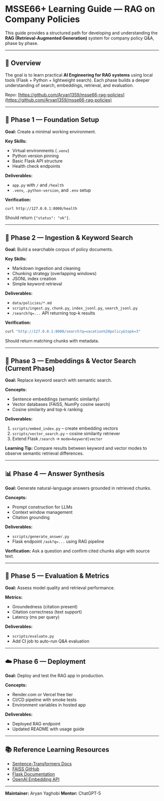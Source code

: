 # MSSE66+ Learning Guide — RAG on Company Policies

This guide provides a structured path for developing and understanding the **RAG (Retrieval-Augmented Generation)** system for company policy Q&A, phase by phase.

---

## 📘 Overview

The goal is to learn practical **AI Engineering for RAG systems** using local tools (Flask + Python + lightweight search). Each phase builds a deeper understanding of search, embeddings, retrieval, and evaluation.

Repo: [https://github.com/Aryan1359/msse66-rag-policies](https://github.com/Aryan1359/msse66-rag-policies)

---

## 🧩 Phase 1 — Foundation Setup

**Goal:** Create a minimal working environment.

**Key Skills:**

* Virtual environments (`.venv`)
* Python version pinning
* Basic Flask API structure
* Health check endpoints

**Deliverables:**

* `app.py` with `/` and `/health`
* `.venv`, `.python-version`, and `.env` setup

**Verification:**

```bash
curl http://127.0.0.1:8000/health
```

Should return `{"status": "ok"}`.

---

## 🧮 Phase 2 — Ingestion & Keyword Search

**Goal:** Build a searchable corpus of policy documents.

**Key Skills:**

* Markdown ingestion and cleaning
* Chunking strategy (overlapping windows)
* JSONL index creation
* Simple keyword retrieval

**Deliverables:**

* `data/policies/*.md`
* `scripts/ingest.py`, `chunk.py`, `index_jsonl.py`, `search_jsonl.py`
* `/search?q=...` API returning top-k results

**Verification:**

```bash
curl "http://127.0.0.1:8000/search?q=vacation%20policy&topk=3"
```

Should return matching chunks with metadata.

---

## 🧠 Phase 3 — Embeddings & Vector Search (Current Phase)

**Goal:** Replace keyword search with semantic search.

**Concepts:**

* Sentence embeddings (semantic similarity)
* Vector databases (FAISS, NumPy cosine search)
* Cosine similarity and top-k ranking

**Deliverables:**

1. `scripts/embed_index.py` – create embedding vectors
2. `scripts/vector_search.py` – cosine similarity retriever
3. Extend Flask `/search` → `mode=keyword|vector`

**Learning Tip:** Compare results between keyword and vector modes to observe semantic retrieval differences.

---

## 📊 Phase 4 — Answer Synthesis

**Goal:** Generate natural-language answers grounded in retrieved chunks.

**Concepts:**

* Prompt construction for LLMs
* Context window management
* Citation grounding

**Deliverables:**

* `scripts/generate_answer.py`
* Flask endpoint `/ask?q=...` using RAG pipeline

**Verification:**
Ask a question and confirm cited chunks align with source text.

---

## 🧪 Phase 5 — Evaluation & Metrics

**Goal:** Assess model quality and retrieval performance.

**Metrics:**

* Groundedness (citation present)
* Citation correctness (text support)
* Latency (ms per query)

**Deliverables:**

* `scripts/evaluate.py`
* Add CI job to auto-run Q&A evaluation

---

## ☁️ Phase 6 — Deployment

**Goal:** Deploy and test the RAG app in production.

**Concepts:**

* Render.com or Vercel free tier
* CI/CD pipeline with smoke tests
* Environment variables in hosted app

**Deliverables:**

* Deployed RAG endpoint
* Updated README with usage guide

---

## 📚 Reference Learning Resources

* [Sentence-Transformers Docs](https://www.sbert.net/)
* [FAISS GitHub](https://github.com/facebookresearch/faiss)
* [Flask Documentation](https://flask.palletsprojects.com/)
* [OpenAI Embedding API](https://platform.openai.com/docs/guides/embeddings)

---

**Maintainer:** Aryan Yaghobi
**Mentor:** ChatGPT-5
